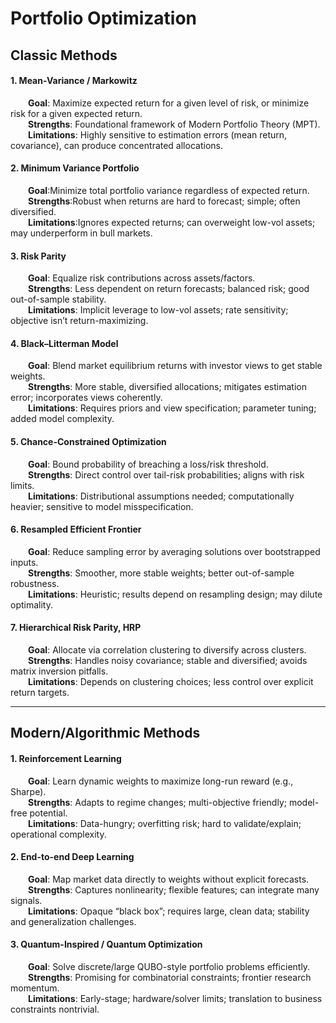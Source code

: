 # Portfolio Optimization

## Classic Methods
#### 1. Mean-Variance / Markowitz
&ensp;&ensp;&ensp;&ensp;**Goal**: Maximize expected return for a given level of risk, or minimize risk for a given expected return.<br>
&ensp;&ensp;&ensp;&ensp;**Strengths**: Foundational framework of Modern Portfolio Theory (MPT).<br>
&ensp;&ensp;&ensp;&ensp;**Limitations**: Highly sensitive to estimation errors (mean return, covariance), can produce concentrated allocations.

#### 2. Minimum Variance Portfolio
&ensp;&ensp;&ensp;&ensp;**Goal**:Minimize total portfolio variance regardless of expected return.<br>
&ensp;&ensp;&ensp;&ensp;**Strengths**:Robust when returns are hard to forecast; simple; often diversified.<br>
&ensp;&ensp;&ensp;&ensp;**Limitations**:Ignores expected returns; can overweight low-vol assets; may underperform in bull markets.

#### 3. Risk Parity
&ensp;&ensp;&ensp;&ensp;**Goal**: Equalize risk contributions across assets/factors.<br>
&ensp;&ensp;&ensp;&ensp;**Strengths**: Less dependent on return forecasts; balanced risk; good out-of-sample stability.<br>
&ensp;&ensp;&ensp;&ensp;**Limitations**: Implicit leverage to low-vol assets; rate sensitivity; objective isn’t return-maximizing.

#### 4. Black–Litterman Model
&ensp;&ensp;&ensp;&ensp;**Goal**: Blend market equilibrium returns with investor views to get stable weights.<br>
&ensp;&ensp;&ensp;&ensp;**Strengths**: More stable, diversified allocations; mitigates estimation error; incorporates views coherently.<br>
&ensp;&ensp;&ensp;&ensp;**Limitations**: Requires priors and view specification; parameter tuning; added model complexity.

#### 5. Chance-Constrained Optimization
&ensp;&ensp;&ensp;&ensp;**Goal**: Bound probability of breaching a loss/risk threshold.<br>
&ensp;&ensp;&ensp;&ensp;**Strengths**: Direct control over tail-risk probabilities; aligns with risk limits.<br>
&ensp;&ensp;&ensp;&ensp;**Limitations**: Distributional assumptions needed; computationally heavier; sensitive to model misspecification.

#### 6. Resampled Efficient Frontier
&ensp;&ensp;&ensp;&ensp;**Goal**: Reduce sampling error by averaging solutions over bootstrapped inputs.<br>
&ensp;&ensp;&ensp;&ensp;**Strengths**: Smoother, more stable weights; better out-of-sample robustness.<br>
&ensp;&ensp;&ensp;&ensp;**Limitations**: Heuristic; results depend on resampling design; may dilute optimality.

#### 7. Hierarchical Risk Parity, HRP
&ensp;&ensp;&ensp;&ensp;**Goal**: Allocate via correlation clustering to diversify across clusters.<br>
&ensp;&ensp;&ensp;&ensp;**Strengths**: Handles noisy covariance; stable and diversified; avoids matrix inversion pitfalls.<br>
&ensp;&ensp;&ensp;&ensp;**Limitations**: Depends on clustering choices; less control over explicit return targets.

-------

## Modern/Algorithmic Methods
#### 1. Reinforcement Learning
&ensp;&ensp;&ensp;&ensp;**Goal**: Learn dynamic weights to maximize long-run reward (e.g., Sharpe).<br>
&ensp;&ensp;&ensp;&ensp;**Strengths**: Adapts to regime changes; multi-objective friendly; model-free potential.<br>
&ensp;&ensp;&ensp;&ensp;**Limitations**: Data-hungry; overfitting risk; hard to validate/explain; operational complexity.

#### 2. End-to-end Deep Learning
&ensp;&ensp;&ensp;&ensp;**Goal**: Map market data directly to weights without explicit forecasts.<br>
&ensp;&ensp;&ensp;&ensp;**Strengths**: Captures nonlinearity; flexible features; can integrate many signals.<br>
&ensp;&ensp;&ensp;&ensp;**Limitations**: Opaque “black box”; requires large, clean data; stability and generalization challenges.

#### 3. Quantum-Inspired / Quantum Optimization
&ensp;&ensp;&ensp;&ensp;**Goal**: Solve discrete/large QUBO-style portfolio problems efficiently.<br>
&ensp;&ensp;&ensp;&ensp;**Strengths**: Promising for combinatorial constraints; frontier research momentum.<br>
&ensp;&ensp;&ensp;&ensp;**Limitations**: Early-stage; hardware/solver limits; translation to business constraints nontrivial.